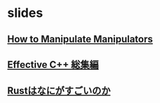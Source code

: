 # slides

## [How to Manipulate Manipulators](http://hatsusato.github.io/slides/manipulator-all)

## [Effective C++ 総集編](http://hatsusato.github.io/slides/effective-c++-summary)

## [Rustはなにがすごいのか](http://hatsusato.github.io/slides/great-rust)
